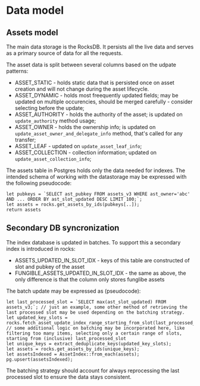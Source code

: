 # Data model

## Assets model
The main data storage is the RocksDB. It persists all the live data and serves as a primary source of data for all the requests. 

The asset data is split between several columns based on the udpate patterns:

- ASSET_STATIC - holds static data that is persisted once on asset creation and will not change during the asset lifecycle.
- ASSET_DYNAMIC - holds most freequently updated fields; may be updated on multiple occurencies, should be merged carefully - consider selecting before the update;
- ASSET_AUTHORITY - holds the authority of the asset; is updated on `update_authority` method usage;
- ASSET_OWNER - holds the ownership info; is updated on `update_asset_owner_and_delegate_info` method, that's called for any transfer;
- ASSET_LEAF - updated on `update_asset_leaf_info`;
- ASSET_COLLECTION - collection information; updated on `update_asset_collection_info`;

The assets table in Postgres holds only the data needed for indexes. The intended schema of working with the datastorage may be expressed with the following pseudocode:

```
let pubkeys = `SELECT ast_pubkey FROM assets_v3 WHERE ast_owner='abc' AND ... ORDER BY ast_slot_updated DESC LIMIT 100;`;
let assets = rocks.get_assets_by_ids(pubkeys[..]);
return assets
```

## Secondary DB syncronization
The index database is updated in batches. To support this a secondary index is introduced in rocks:
- ASSETS_UPDATED_IN_SLOT_IDX - keys of this table are constructed of slot and pubkey of the asset
- FUNGIBLE_ASSETS_UPDATED_IN_SLOT_IDX - the same as above, the only difference is that the column only stores funglibe assets

The batch update may be expressed as (pseudocode):

```
let last_processed_slot = `SELECT max(ast_slot_updated) FROM assets_v3;`; // just an example, some other method of retrieving the last processed slot may be used depending on the batching strategy.
let updated_key_slots = rocks.fetch_asset_update_index_range_starting_from_slot(last_processed_slot);
// some additional logic on batching may be incorporated here, like filtering too many items, selecting only a certain range of slots, starting from (inclusive) last_processed_slot
let unique_keys = extract_deduplicate_keys(updated_key_slots);
let assets = rocks.get_assets_by_ids(unique_keys);
let assetsIndexed = AssetIndex::from_each(assets);
pg.upsert(assetsIndexed);
```

The batching strategy should account for always reprocessing the last processed slot to ensure the data stays consistent. 
